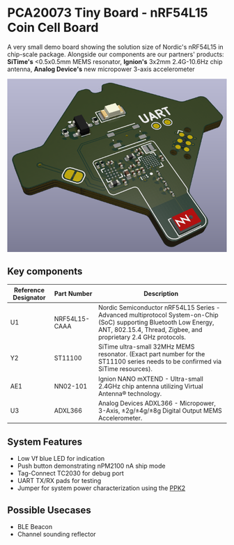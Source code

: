# PCA20073 Tiny Board - nRF54L15 Coin Cell Board 
A very small demo board showing the solution size of Nordic's nRF54L15 in chip-scale package.
Alongside our components are our partners' products: **SiTime's** <0.5x0.5mm MEMS resonator, **Ignion's** 3x2mm 2.4G-10.6Hz chip antenna, **Analog Device's** new micropower 3-axis accelerometer

<p align="center">
    <img src="img/board.png">
</p>

## Key components

| Reference Designator | Part Number        | Description                                                                                                |
|----------------------|--------------------|------------------------------------------------------------------------------------------------------------|
| U1                   | NRF54L15-CAAA      | Nordic Semiconductor nRF54L15 Series - Advanced multiprotocol System-on-Chip (SoC) supporting Bluetooth Low Energy, ANT, 802.15.4, Thread, Zigbee, and proprietary 2.4 GHz protocols. |
| Y2                   | ST11100            | SiTime ultra-small 32MHz MEMS resonator. (Exact part number for the ST11100 series needs to be confirmed via SiTime resources). |
| AE1                  | NN02-101           | Ignion NANO mXTEND - Ultra-small 2.4GHz chip antenna utilizing Virtual Antenna® technology.                |
| U3                   | ADXL366            | Analog Devices ADXL366 - Micropower, 3-Axis, ±2g/±4g/±8g Digital Output MEMS Accelerometer.                |

## System Features
- Low Vf blue LED for indication
- Push button demonstrating nPM2100 nA ship mode
- Tag-Connect TC2030 for debug port
- UART TX/RX pads for testing
- Jumper for system power characterization using the [PPK2](https://www.nordicsemi.com/Products/Development-hardware/Power-Profiler-Kit-2)

## Possible Usecases
- BLE Beacon
- Channel sounding reflector
